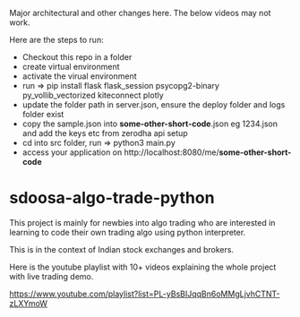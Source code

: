 Major architectural and other changes here. The below videos may not work.

Here are the steps to run:

* Checkout this repo in a folder
* create virtual environment
* activate the virual environment
* run => pip install flask flask_session psycopg2-binary py_vollib_vectorized kiteconnect plotly
* update the folder path in server.json, ensure the deploy folder and logs folder exist
* copy the sample.json into **some-other-short-code**.json eg 1234.json and add the keys etc from zerodha api setup
* cd into src folder, run => python3 main.py
* access your application on http://localhost:8080/me/**some-other-short-code**



# sdoosa-algo-trade-python

This project is mainly for newbies into algo trading who are interested in learning to code their own trading algo using python interpreter.

This is in the context of Indian stock exchanges and brokers.

Here is the youtube playlist with 10+ videos explaining the whole project with live trading demo.

https://www.youtube.com/playlist?list=PL-yBsBIJqqBn6oMMgLjvhCTNT-zLXYmoW
